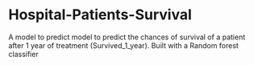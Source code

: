 # Hospital-Patients-Survival
A model to predict model to predict the chances of survival of a patient after 1 year of treatment (Survived_1_year).
Built with a Random forest classifier

